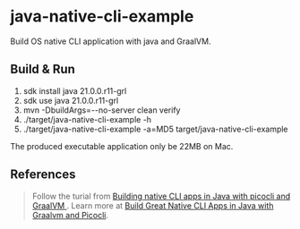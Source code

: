 # java-native-cli-example

Build OS native CLI application with java and GraalVM.

## Build & Run

1. sdk install java 21.0.0.r11-grl
2. sdk use java 21.0.0.r11-grl
3. mvn -DbuildArgs=--no-server clean verify
4. ./target/java-native-cli-example -h
5. ./target/java-native-cli-example -a=MD5 target/java-native-cli-example

The produced executable application only be 22MB on Mac.

## References

> Follow the turial from [Building native CLI apps in Java with picocli and GraalVM ](https://github.com/remkop/picocli-native-image-maven-demo).
> Learn more at [Build Great Native CLI Apps in Java with Graalvm and Picocli](https://www.infoq.com/articles/java-native-cli-graalvm-picocli/).

